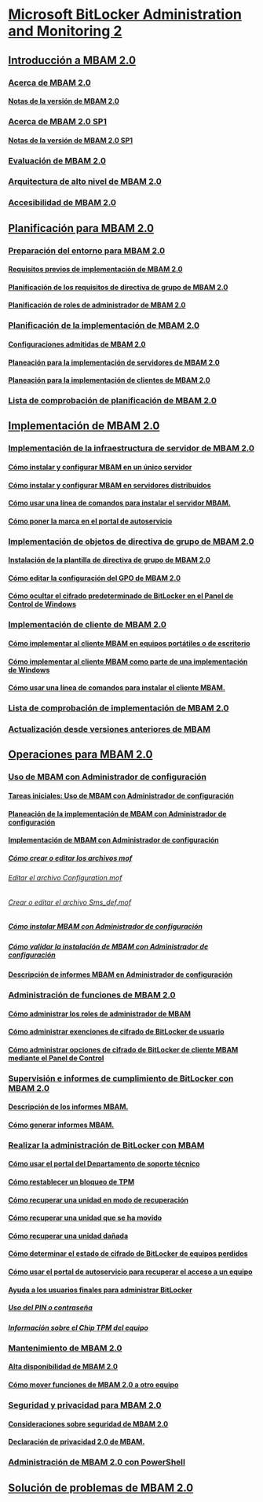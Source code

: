 # [Microsoft BitLocker Administration and Monitoring 2](index.md)
## [Introducción a MBAM 2.0](getting-started-with-mbam-20-mbam-2.md)
### [Acerca de MBAM 2.0](about-mbam-20-mbam-2.md)
#### [Notas de la versión de MBAM 2.0](release-notes-for-mbam-20-mbam-2.md)
### [Acerca de MBAM 2.0 SP1](about-mbam-20-sp1.md)
#### [Notas de la versión de MBAM 2.0 SP1](release-notes-for-mbam-20-sp1.md)
### [Evaluación de MBAM 2.0](evaluating-mbam-20-mbam-2.md)
### [Arquitectura de alto nivel de MBAM 2.0](high-level-architecture-for-mbam-20-mbam-2.md)
### [Accesibilidad de MBAM 2.0](accessibility-for-mbam-20-mbam-2.md)
## [Planificación para MBAM 2.0](planning-for-mbam-20-mbam-2.md)
### [Preparación del entorno para MBAM 2.0](preparing-your-environment-for-mbam-20-mbam-2.md)
#### [Requisitos previos de implementación de MBAM 2.0](mbam-20-deployment-prerequisites-mbam-2.md)
#### [Planificación de los requisitos de directiva de grupo de MBAM 2.0](planning-for-mbam-20-group-policy-requirements-mbam-2.md)
#### [Planificación de roles de administrador de MBAM 2.0](planning-for-mbam-20-administrator-roles-mbam-2.md)
### [Planificación de la implementación de MBAM 2.0](planning-to-deploy-mbam-20-mbam-2.md)
#### [Configuraciones admitidas de MBAM 2.0](mbam-20-supported-configurations-mbam-2.md)
#### [Planeación para la implementación de servidores de MBAM 2.0](planning-for-mbam-20-server-deployment-mbam-2.md)
#### [Planeación para la implementación de clientes de MBAM 2.0](planning-for-mbam-20-client-deployment-mbam-2.md)
### [Lista de comprobación de planificación de MBAM 2.0](mbam-20-planning-checklist-mbam-2.md)
## [Implementación de MBAM 2.0](deploying-mbam-20-mbam-2.md)
### [Implementación de la infraestructura de servidor de MBAM 2.0](deploying-the-mbam-20-server-infrastructure-mbam-2.md)
#### [Cómo instalar y configurar MBAM en un único servidor](how-to-install-and-configure-mbam-on-a-single-server-mbam-2.md)
#### [Cómo instalar y configurar MBAM en servidores distribuidos](how-to-install-and-configure-mbam-on-distributed-servers-mbam-2.md)
#### [Cómo usar una línea de comandos para instalar el servidor MBAM.](how-to-use-a-command-line-to-install-the-mbam-server.md)
#### [Cómo poner la marca en el portal de autoservicio](how-to-brand-the-self-service-portal.md)
### [Implementación de objetos de directiva de grupo de MBAM 2.0](deploying-mbam-20-group-policy-objects-mbam-2.md)
#### [Instalación de la plantilla de directiva de grupo de MBAM 2.0](how-to-install-the-mbam-20-group-policy-template-mbam-2.md)
#### [Cómo editar la configuración del GPO de MBAM 2.0](how-to-edit-mbam-20-gpo-settings-mbam-2.md)
#### [Cómo ocultar el cifrado predeterminado de BitLocker en el Panel de Control de Windows](how-to-hide-default-bitlocker-encryption-in-the-windows-control-panel-mbam-2.md)
### [Implementación de cliente de MBAM 2.0](deploying-the-mbam-20-client-mbam-2.md)
#### [Cómo implementar al cliente MBAM en equipos portátiles o de escritorio](how-to-deploy-the-mbam-client-to-desktop-or-laptop-computers-mbam-2.md)
#### [Cómo implementar al cliente MBAM como parte de una implementación de Windows](how-to-deploy-the-mbam-client-as-part-of-a-windows-deployment-mbam-2.md)
#### [Cómo usar una línea de comandos para instalar el cliente MBAM.](how-to-use-a-command-line-to-install-the-mbam-client.md)
### [Lista de comprobación de implementación de MBAM 2.0](mbam-20-deployment-checklist-mbam-2.md)
### [Actualización desde versiones anteriores de MBAM](upgrading-from-previous-versions-of-mbam.md)
## [Operaciones para MBAM 2.0](operations-for-mbam-20-mbam-2.md)
### [Uso de MBAM con Administrador de configuración](using-mbam-with-configuration-manager.md)
#### [Tareas iniciales: Uso de MBAM con Administrador de configuración](getting-started---using-mbam-with-configuration-manager.md)
#### [Planeación de la implementación de MBAM con Administrador de configuración](planning-to-deploy-mbam-with-configuration-manager-2.md)
#### [Implementación de MBAM con Administrador de configuración](deploying-mbam-with-configuration-manager-mbam2.md)
##### [Cómo crear o editar los archivos mof](how-to-create-or-edit-the-mof-files.md)
###### [Editar el archivo Configuration.mof](edit-the-configurationmof-file.md)
###### [Crear o editar el archivo Sms_def.mof](create-or-edit-the-sms-defmof-file.md)
##### [Cómo instalar MBAM con Administrador de configuración](how-to-install-mbam-with-configuration-manager.md)
##### [Cómo validar la instalación de MBAM con Administrador de configuración](how-to-validate-the-mbam-installation-with-configuration-manager.md)
#### [Descripción de informes MBAM en Administrador de configuración](understanding-mbam-reports-in-configuration-manager.md)
### [Administración de funciones de MBAM 2.0](administering-mbam-20-features-mbam-2.md)
#### [Cómo administrar los roles de administrador de MBAM](how-to-manage-mbam-administrator-roles-mbam-2.md)
#### [Cómo administrar exenciones de cifrado de BitLocker de usuario](how-to-manage-user-bitlocker-encryption-exemptions-mbam-2.md)
#### [Cómo administrar opciones de cifrado de BitLocker de cliente MBAM mediante el Panel de Control](how-to-manage-mbam-client-bitlocker-encryption-options-by-using-the-control-panel-mbam-2.md)
### [Supervisión e informes de cumplimiento de BitLocker con MBAM 2.0](monitoring-and-reporting-bitlocker-compliance-with-mbam-20-mbam-2.md)
#### [Descripción de los informes MBAM.](understanding-mbam-reports-mbam-2.md)
#### [Cómo generar informes MBAM.](how-to-generate-mbam-reports-mbam-2.md)
### [Realizar la administración de BitLocker con MBAM](performing-bitlocker-management-with-mbam-mbam-2.md)
#### [Cómo usar el portal del Departamento de soporte técnico](how-to-use-the-help-desk-portal.md)
#### [Cómo restablecer un bloqueo de TPM](how-to-reset-a-tpm-lockout-mbam-2.md)
#### [Cómo recuperar una unidad en modo de recuperación](how-to-recover-a-drive-in-recovery-mode-mbam-2.md)
#### [Cómo recuperar una unidad que se ha movido](how-to-recover-a-moved-drive-mbam-2.md)
#### [Cómo recuperar una unidad dañada](how-to-recover-a-corrupted-drive-mbam-2.md)
#### [Cómo determinar el estado de cifrado de BitLocker de equipos perdidos](how-to-determine-bitlocker-encryption-state-of-lost-computers-mbam-2.md)
#### [Cómo usar el portal de autoservicio para recuperar el acceso a un equipo](how-to-use-the-self-service-portal-to-regain-access-to-a-computer.md)
#### [Ayuda a los usuarios finales para administrar BitLocker](helping-end-users-manage-bitlocker.md)
##### [Uso del PIN o contraseña](using-your-pin-or-password.md)
##### [Información sobre el Chip TPM del equipo](about-the-computer-tpm-chip.md)
### [Mantenimiento de MBAM 2.0](maintaining-mbam-20-mbam-2.md)
#### [Alta disponibilidad de MBAM 2.0](high-availability-for-mbam-20-mbam-2.md)
#### [Cómo mover funciones de MBAM 2.0 a otro equipo](how-to-move-mbam-20-features-to-another-computer-mbam-2.md)
### [Seguridad y privacidad para MBAM 2.0](security-and-privacy-for-mbam-20-mbam-2.md)
#### [Consideraciones sobre seguridad de MBAM 2.0](mbam-20-security-considerations-mbam-2.md)
#### [Declaración de privacidad 2.0 de MBAM.](mbam-20-privacy-statement-mbam-2.md)
### [Administración de MBAM 2.0 con PowerShell](administering-mbam-20-using-powershell-mbam-2.md)
## [Solución de problemas de MBAM 2.0](troubleshooting-mbam-20-mbam-2.md)

